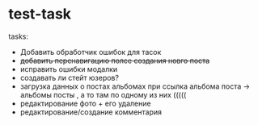 # test-task

tasks: 
  - Добавить обработчик ошибок для тасок
  - ~~добавить перенавигацию полсе создания новго поста~~
  - исправить ошибки модалки
  - создавать ли стейт юзеров?
  - загрузка данных о постах альбомах при ссылка альбома поста -> альбомы посты , а то там по одному из них (((((
  - редактирование фото + его удаление
  - редактирование/создание комментария
